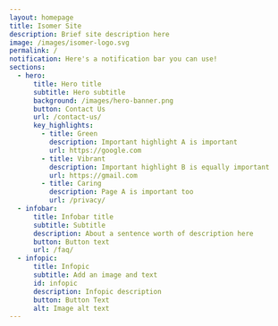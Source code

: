 ```yaml
---
layout: homepage
title: Isomer Site
description: Brief site description here
image: /images/isomer-logo.svg
permalink: /
notification: Here's a notification bar you can use!
sections:
  - hero:
      title: Hero title
      subtitle: Hero subtitle
      background: /images/hero-banner.png
      button: Contact Us
      url: /contact-us/
      key_highlights:
        - title: Green
          description: Important highlight A is important
          url: https://google.com
        - title: Vibrant
          description: Important highlight B is equally important
          url: https://gmail.com
        - title: Caring
          description: Page A is important too
          url: /privacy/
  - infobar:
      title: Infobar title
      subtitle: Subtitle
      description: About a sentence worth of description here
      button: Button text
      url: /faq/
  - infopic:
      title: Infopic
      subtitle: Add an image and text
      id: infopic
      description: Infopic description
      button: Button Text
      alt: Image alt text
---
```

